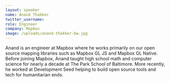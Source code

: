 ```yaml
---
layout: speaker
name: Anand Thakker
twitter_username:
role: Engineer
company: Mapbox
image: /uploads/anand-thakker-bw.jpg
---
```


Anand is an engineer at Mapbox where he works primarily on our open source mapping libraries such as Mapbox GL JS and Mapbox GL Native. Before joining Mapbox, Anand taught high school math and computer science for nearly a decade at The Park School of Baltimore. More recently, he worked at Development Seed helping to build open source tools and tech for humanitarian ends.